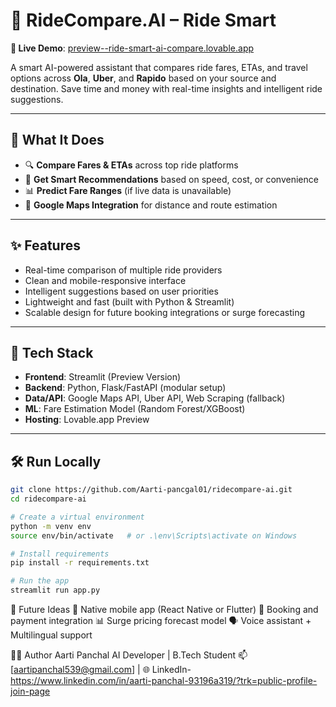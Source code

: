 # 🚖 RideCompare.AI – Ride Smart

**🔗 Live Demo**: [preview--ride-smart-ai-compare.lovable.app](https://preview--ride-smart-ai-compare.lovable.app)

A smart AI-powered assistant that compares ride fares, ETAs, and travel options across **Ola**, **Uber**, and **Rapido** based on your source and destination. Save time and money with real-time insights and intelligent ride suggestions.

---
## 🧠 What It Does

- 🔍 **Compare Fares & ETAs** across top ride platforms
- 🎯 **Get Smart Recommendations** based on speed, cost, or convenience
- 📊 **Predict Fare Ranges** (if live data is unavailable)
- 📍 **Google Maps Integration** for distance and route estimation
---

## ✨ Features

- Real-time comparison of multiple ride providers
- Clean and mobile-responsive interface
- Intelligent suggestions based on user priorities
- Lightweight and fast (built with Python & Streamlit)
- Scalable design for future booking integrations or surge forecasting
---

## 🚀 Tech Stack

- **Frontend**: Streamlit (Preview Version)
- **Backend**: Python, Flask/FastAPI (modular setup)
- **Data/API**: Google Maps API, Uber API, Web Scraping (fallback)
- **ML**: Fare Estimation Model (Random Forest/XGBoost)
- **Hosting**: Lovable.app Preview

---

## 🛠️ Run Locally

```bash
git clone https://github.com/Aarti-pancgal01/ridecompare-ai.git
cd ridecompare-ai

# Create a virtual environment
python -m venv env
source env/bin/activate   # or .\env\Scripts\activate on Windows

# Install requirements
pip install -r requirements.txt

# Run the app
streamlit run app.py
```

📌 Future Ideas
📱 Native mobile app (React Native or Flutter)
🔁 Booking and payment integration
📊 Surge pricing forecast model
🗣️ Voice assistant + Multilingual support

👨‍💻 Author
Aarti Panchal
AI Developer | B.Tech Student 
📫 [aartipanchal539@gmail.com] | 🌐 LinkedIn-https://www.linkedin.com/in/aarti-panchal-93196a319/?trk=public-profile-join-page

